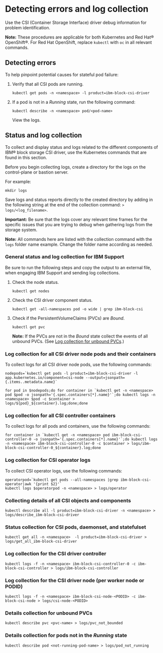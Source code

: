 # Detecting errors and log collection

Use the CSI (Container Storage Interface) driver debug information for problem identification.

**Note:** These procedures are applicable for both Kubernetes and Red Hat® OpenShift®. For Red Hat OpenShift, replace `kubectl` with `oc` in all relevant commands.

## Detecting errors

To help pinpoint potential causes for stateful pod failure:

1.  Verify that all CSI pods are running.
    ```
    kubectl get pods -n <namespace> -l product=ibm-block-csi-driver
    ```

2.  If a pod is not in a _Running_ state, run the following command:
    ```
    kubectl describe -n <namespace> pod/<pod-name>
    ```
    View the logs.


## Status and log collection
To collect and display status and logs related to the different components of IBM® block storage CSI driver, use the Kubernetes commands that are found in this section.

Before you begin collecting logs, create a directory for the logs on the control-plane or bastion server.

For example:

```
mkdir logs
```
Save logs and status reports directly to the created directory by adding in the following string at the end of the collection command: `> logs/<log_filename>`.

**Important:** Be sure that the logs cover any relevant time frames for the specific issues that you are trying to debug when gathering logs from the storage system.

**Note:** All commands here are listed with the collection command with the `logs` folder name example. Change the folder name according as needed.

### General status and log collection for IBM Support
Be sure to run the following steps and copy the output to an external file, when engaging IBM Support and sending log collections.

1. Check the node status.
    
    `kubectl get nodes`
2. Check the CSI driver component status.

    `kubectl get -all-namespaces pod -o wide | grep ibm-block-csi`
3. Check if the PersistentVolumeClaims (PVCs) are _Bound_.

    `kubectl get pvc`

    **Note:** If the PVCs are not in the _Bound_ state collect the events of all unbound PVCs. (See [Log collection for unbound PVCs](#log-collection-for-unbound-pvcs).)

### Log collection for all CSI driver node pods and their containers

To collect logs for all CSI driver node pods, use the following commands:

    nodepods=`kubectl get pods -l product=ibm-block-csi-driver -l app.kubernetes.io/component=csi-node --output=jsonpath={.items..metadata.name}`
    
    for pod in $nodepods;do for container in `kubectl get -n <namespace> pod $pod -o jsonpath='{.spec.containers[*].name}'`;do kubectl logs -n <namespace> $pod -c $container > logs/${pod}_${container}.log;done;done


### Log collection for all CSI controller containers

To collect logs for all pods and containers, use the following commands:
    
    for container in `kubectl get -n <namespace> pod ibm-block-csi-controller-0 -o jsonpath='{.spec.containers[*].name}'`;do kubectl logs -n <namespace> ibm-block-csi-controller-0 -c $container > logs/ibm-block-csi-controller-0_${container}.log;done


### Log collection for CSI operator logs
To collect CSI operator logs, use the following commands:

    operatorpod=`kubectl get pods --all-namespaces |grep ibm-block-csi-operator|awk '{print $2}'`
    kubectl logs $operatorpod -n <namespace> > logs/operator


### Collecting details of all CSI objects and components
`kubectl describe all -l product=ibm-block-csi-driver -n <namespace> > logs/describe_ibm-block-csi-driver`


### Status collection for CSI pods, daemonset, and statefulset
`kubectl get all -n <namespace>  -l product=ibm-block-csi-driver > logs/get_all_ibm-block-csi-driver`



### Log collection for the CSI driver controller
`kubectl logs -f -n <namespace> ibm-block-csi-controller-0 -c ibm-block-csi-controller > logs/ibm-block-csi-controller`


### Log collection for the CSI driver node (per worker node or PODID)
`kubectl logs -f -n <namespace> ibm-block-csi-node-<PODID> -c ibm-block-csi-node > logs/csi-node-<PODID>`



### Details collection for unbound PVCs
`kubectl describe pvc <pvc-name> > logs/pvc_not_bounded`



### Details collection for pods not in the _Running_ state
`kubectl describe pod <not-running-pod-name> > logs/pod_not_running`
